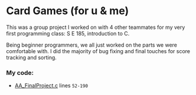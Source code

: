 # Card Games (for u & me)

This was a group project I worked on with 4 other teammates for my very first programming class: S E 185, introduction to C.

Being beginner programmers, we all just worked on the parts we were comfortable with. I did the majority of bug fixing and final touches for score tracking and sorting.

### My code: 

- [AA_FinalProject.c]() lines `52-190`